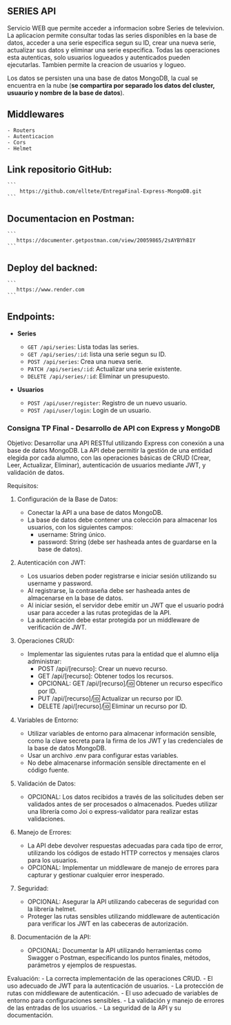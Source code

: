 
## SERIES API

Servicio WEB que permite acceder a informacion sobre Series de televivion.
La aplicacion permite consultar todas las series disponibles en la base de datos, acceder a una serie especifica segun su ID, crear una nueva serie, actualizar sus datos y eliminar una serie especifica. Todas las operaciones esta autenticas, solo usuarios logueados y autenticados pueden ejecutarlas.
Tambien permite la creacion de usuarios y logueo.

Los datos se persisten una una base de datos MongoDB, la cual se encuentra en la nube (**se compartira por separado los datos del cluster, usuaurio y nombre de la base de datos**).

## Middlewares

    - Routers
    - Autenticacion
    - Cors
    - Helmet

## Link repositorio GitHub: 
    ```
        https://github.com/elltete/EntregaFinal-Express-MongoDB.git
    ```

## Documentacion en Postman:
    ```
       https://documenter.getpostman.com/view/20059865/2sAYBYhB1Y
    ```

## Deploy del backned:
    ```
       https://www.render.com
    ```


## Endpoints:

-  **Series**

   -  `GET /api/series`: Lista todas las series.
   -  `GET /api/series/:id`: lista una serie segun su ID.
   -  `POST /api/series`: Crea una nueva serie.
   -  `PATCH /api/series/:id`: Actualizar una serie existente.
   -  `DELETE /api/series/:id`: Eliminar un presupuesto.   

-  **Usuarios**

   -  `POST /api/user/register`: Registro de un nuevo usuario.
   -  `POST /api/user/login`: Login de un usuario. 



### Consigna TP Final - Desarrollo de API con Express y MongoDB

Objetivo: Desarrollar una API RESTful utilizando Express con conexión a una base de datos MongoDB. La API debe permitir la gestión de una entidad elegida por cada alumno, con las operaciones básicas de CRUD (Crear, Leer, Actualizar, Eliminar), autenticación de usuarios mediante JWT, y validación de datos.

Requisitos:
1. Configuración de la Base de Datos:
    - Conectar la API a una base de datos MongoDB.
    - La base de datos debe contener una colección para almacenar los usuarios, con los siguientes campos:
        * username: String único.
        * password: String (debe ser hasheada antes de guardarse en la base
de datos).

2. Autenticación con JWT:
    - Los usuarios deben poder registrarse e iniciar sesión utilizando su username y password.
    - Al registrarse, la contraseña debe ser hasheada antes de almacenarse en la base de datos.
    - Al iniciar sesión, el servidor debe emitir un JWT que el usuario podrá usar para acceder a las rutas protegidas de la API.
    - La autenticación debe estar protegida por un middleware de verificación de JWT.

3. Operaciones CRUD:
    - Implementar las siguientes rutas para la entidad que el alumno elija administrar:
        * POST /api/[recurso]: Crear un nuevo recurso.
        * GET /api/[recurso]: Obtener todos los recursos.
        * OPCIONAL: GET /api/[recurso]/:id: Obtener un recurso específico por ID.
        * PUT /api/[recurso]/:id: Actualizar un recurso por ID.
        * DELETE /api/[recurso]/:id: Eliminar un recurso por ID.

4. Variables de Entorno:
    - Utilizar variables de entorno para almacenar información sensible, como la clave secreta para la firma de los JWT y las credenciales de la base de datos MongoDB.
    - Usar un archivo .env para configurar estas variables.
    - No debe almacenarse información sensible directamente en el código fuente.

5. Validación de Datos:
    - OPCIONAL: Los datos recibidos a través de las solicitudes deben ser validados antes de ser procesados o almacenados. Puedes utilizar una librería como Joi o express-validator para realizar estas validaciones.

6. Manejo de Errores:
    - La API debe devolver respuestas adecuadas para cada tipo de error, utilizando los códigos de estado HTTP correctos y mensajes claros para los usuarios.
    - OPCIONAL: Implementar un middleware de manejo de errores para capturar y gestionar cualquier error inesperado.

7. Seguridad:
    - OPCIONAL: Asegurar la API utilizando cabeceras de seguridad con la librería helmet.
    - Proteger las rutas sensibles utilizando middleware de autenticación para verificar los JWT en las cabeceras de autorización.

8. Documentación de la API:
    - OPCIONAL: Documentar la API utilizando herramientas como Swagger o Postman, especificando los puntos finales, métodos, parámetros y ejemplos de respuestas.

Evaluación:
    - La correcta implementación de las operaciones CRUD.
    - El uso adecuado de JWT para la autenticación de usuarios.
    - La protección de rutas con middleware de autenticación.
    - El uso adecuado de variables de entorno para configuraciones sensibles.
    - La validación y manejo de errores de las entradas de los usuarios.
    - La seguridad de la API y su documentación.
